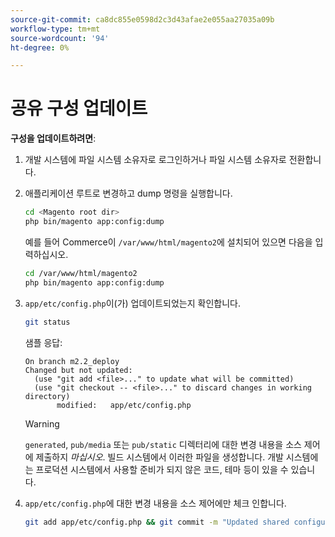 ```yaml
---
source-git-commit: ca8dc855e0598d2c3d43afae2e055aa27035a09b
workflow-type: tm+mt
source-wordcount: '94'
ht-degree: 0%

---
```

# 공유 구성 업데이트

**구성을 업데이트하려면**:

1. 개발 시스템에 파일 시스템 소유자로 로그인하거나 파일 시스템 소유자로 전환합니다.

1. 애플리케이션 루트로 변경하고 dump 명령을 실행합니다.

   ```bash
   cd <Magento root dir>
   php bin/magento app:config:dump
   ```

   예를 들어 Commerce이 `/var/www/html/magento2`에 설치되어 있으면 다음을 입력하십시오.

   ```bash
   cd /var/www/html/magento2
   php bin/magento app:config:dump
   ```

1. `app/etc/config.php`이(가) 업데이트되었는지 확인합니다.

   ```bash
   git status
   ```

   샘플 응답:

   ```
   On branch m2.2_deploy
   Changed but not updated:
     (use "git add <file>..." to update what will be committed)
     (use "git checkout -- <file>..." to discard changes in working directory)
          modified:   app/etc/config.php
   ```

   >[!WARNING]
   >
   >`generated`, `pub/media` 또는 `pub/static` 디렉터리에 대한 변경 내용을 소스 제어에 제출하지 _마십시오_. 빌드 시스템에서 이러한 파일을 생성합니다. 개발 시스템에는 프로덕션 시스템에서 사용할 준비가 되지 않은 코드, 테마 등이 있을 수 있습니다.

1. `app/etc/config.php`에 대한 변경 내용을 소스 제어에만 체크 인합니다.

   ```bash
   git add app/etc/config.php && git commit -m "Updated shared configuration" && git push mconfig m2.2_deploy
   ```
